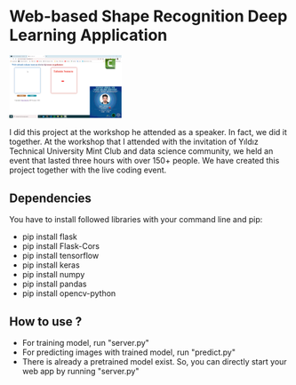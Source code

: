 # Web-based Shape Recognition Deep Learning Application
<img src="static/animation.gif" alt="Project show-off animation" width="40%"/>

I did this project at the workshop he attended as a speaker. In fact, we did it together.
At the workshop that I attended with the invitation of Yıldız Technical University Mint Club and data science community, we held an event that lasted three hours with over 150+ people. 
We have created this project together with the live coding event.

## Dependencies 
You have to install followed libraries with your command line and pip:
- pip install flask
- pip install Flask-Cors
- pip install tensorflow
- pip install keras
- pip install numpy
- pip install pandas
- pip install opencv-python

## How to use ?

- For training model, run "server.py"
- For predicting images with trained model, run "predict.py"
- There is already a pretrained model exist. So, you can directly start your web app by running "server.py"

